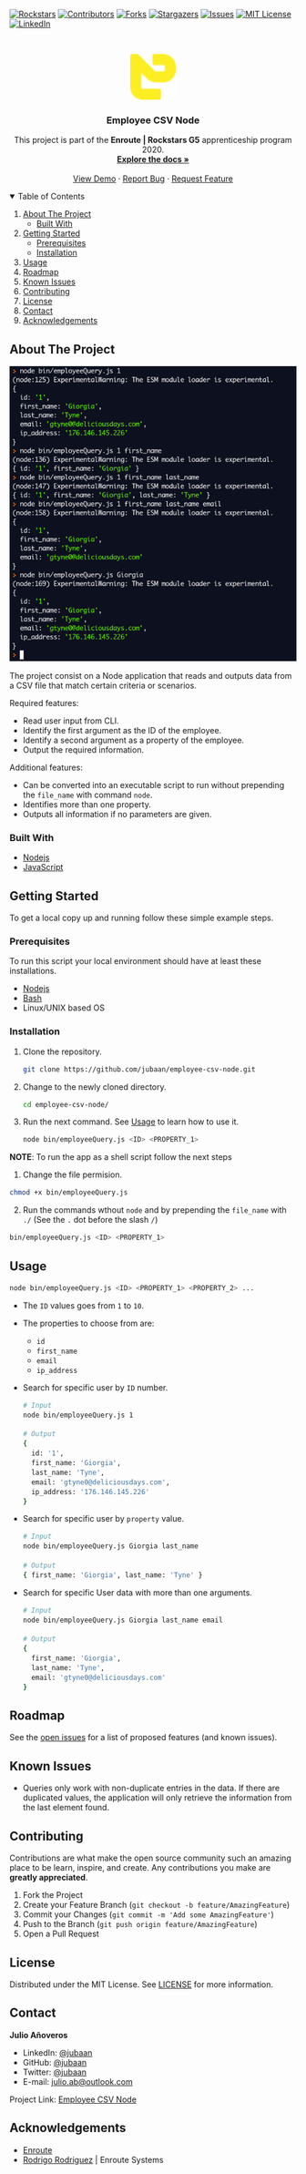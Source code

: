 [![Rockstars][rockstars-shield]][rockstars-url]
[![Contributors][contributors-shield]][contributors-url]
[![Forks][forks-shield]][forks-url]
[![Stargazers][stars-shield]][stars-url]
[![Issues][issues-shield]][issues-url]
[![MIT License][license-shield]][license-url]
[![LinkedIn][linkedin-shield]][linkedin-url]

<br />
<p align="center">
  <a href="https://github.com/jubaan/employee-csv-node">
    <img src="./images/enroute.png" alt="Logo" width="80" height="80">
  </a>

  <h3 align="center">Employee CSV Node</h3>

  <p align="center">
    This project is part of the <b>Enroute | Rockstars G5</b> apprenticeship program 2020.
    <br />
    <a href="https://github.com/jubaan/employee-csv-node"><strong>Explore the docs »</strong></a>
    <br />
    <br />
    <a href="https://repl.it/@jubaan/employee-csv-node">View Demo</a>
    ·
    <a href="https://github.com/jubaan/employee-csv-node/issues">Report Bug</a>
    ·
    <a href="https://github.com/jubaan/employee-csv-node/issues">Request Feature</a>
  </p>
</p>

<!-- TABLE OF CONTENTS -->
<details open="open">
  <summary>Table of Contents</summary>
  <ol>
    <li>
      <a href="#about-the-project">About The Project</a>
      <ul>
        <li><a href="#built-with">Built With</a></li>
      </ul>
    </li>
    <li>
      <a href="#getting-started">Getting Started</a>
      <ul>
        <li><a href="#prerequisites">Prerequisites</a></li>
        <li><a href="#installation">Installation</a></li>
      </ul>
    </li>
    <li><a href="#usage">Usage</a></li>
    <li><a href="#roadmap">Roadmap</a></li>
    <li><a href="#known-issues">Known Issues</a></li>
    <li><a href="#contributing">Contributing</a></li>
    <li><a href="#license">License</a></li>
    <li><a href="#contact">Contact</a></li>
    <li><a href="#acknowledgements">Acknowledgements</a></li>
  </ol>
</details>

<!-- ABOUT THE PROJECT -->
## About The Project

[![Product Name Screen Shot][product-screenshot]](https://repl.it/@jubaan/employee-csv-node)

The project consist on a Node application that reads and outputs data from
a CSV file that match certain criteria or scenarios.

Required features:
- Read user input from CLI.
- Identify the first argument as the ID of the employee.
- Identify a second argument as a property of the employee.
- Output the required information.

Additional features:
- Can be converted into an executable script to run without prepending 
    the `file_name` with command `node`.
- Identifies more than one property.
- Outputs all information if no parameters are given.

### Built With

* [Nodejs](https://nodejs.dev)
* [JavaScript](https://www.javascript.com)

<!-- GETTING STARTED -->
## Getting Started

To get a local copy up and running follow these simple example steps.

### Prerequisites

To run this script your local environment should have at least these
installations.
* [Nodejs](https://nodejs.dev)
* [Bash](https://www.gnu.org/software/bash)
* Linux/UNIX based OS

### Installation

1. Clone the repository.
   ```sh
   git clone https://github.com/jubaan/employee-csv-node.git
   ```
2. Change to the newly cloned directory.
   ```sh
   cd employee-csv-node/
   ```
3. Run the next command. See <a href="#usage">Usage</a> to learn how to use it.
   ```sh
   node bin/employeeQuery.js <ID> <PROPERTY_1>
   ```

**NOTE**: To run the app as a shell script follow the next steps

1. Change the file permision.
  ```sh
  chmod +x bin/employeeQuery.js
```

2. Run the commands wthout `node` and by prepending the `file_name` with `./` 
    (See the `.` dot before the slash `/`)
  ```sh
  bin/employeeQuery.js <ID> <PROPERTY_1>
  ```

<!-- USAGE EXAMPLES -->
## Usage

```sh
node bin/employeeQuery.js <ID> <PROPERTY_1> <PROPERTY_2> ...
```

- The `ID` values goes from `1` to `10`.
- The properties to choose from are:
  - `id`
  - `first_name`
  - `email`
  - `ip_address`

- Search for specific user by `ID` number.
  ```sh
  # Input
  node bin/employeeQuery.js 1

  # Output
  {
    id: '1',
    first_name: 'Giorgia',
    last_name: 'Tyne',
    email: 'gtyne0@deliciousdays.com',
    ip_address: '176.146.145.226'
  }
  ```

- Search for specific user by `property` value.
  ```sh
  # Input
  node bin/employeeQuery.js Giorgia last_name

  # Output 
  { first_name: 'Giorgia', last_name: 'Tyne' }
  ```

- Search for specific User data with more than one arguments.
  ```sh
  # Input
  node bin/employeeQuery.js Giorgia last_name email

  # Output 
  {
    first_name: 'Giorgia',
    last_name: 'Tyne',
    email: 'gtyne0@deliciousdays.com'
  }
  ```

<!-- ROADMAP -->
## Roadmap

See the [open issues](https://github.com/jubaan/employee-csv-node/issues) for a list of proposed features (and known issues).

<!-- KNOWN ISSUES -->
## Known Issues

- Queries only work with non-duplicate entries in the data. If there are duplicated 
    values, the application will only retrieve the information from the last 
    element found.

<!-- CONTRIBUTING -->
## Contributing

Contributions are what make the open source community such an amazing place to 
be learn, inspire, and create. Any contributions you make are 
**greatly appreciated**.

1. Fork the Project
2. Create your Feature Branch (`git checkout -b feature/AmazingFeature`)
3. Commit your Changes (`git commit -m 'Add some AmazingFeature'`)
4. Push to the Branch (`git push origin feature/AmazingFeature`)
5. Open a Pull Request

<!-- LICENSE -->
## License

Distributed under the MIT License. See [LICENSE](https://github.com/jubaan/employee-csv-node/blob/main/LICENSE.md) for more information.

<!-- CONTACT -->
## Contact

**Julio Añoveros** 

- LinkedIn: [@jubaan](https://www.linkedin.com/in/jubaan)
- GitHub:   [@jubaan](https://www.github.com/jubaan)
- Twitter:   [@jubaan](https://www.twitter.com/AnoverosJulio)
- E-mail:   julio.ab@outlook.com

Project Link: [Employee CSV Node](https://github.com/jubaan/epmloyee-csv-node)



<!-- ACKNOWLEDGEMENTS -->
## Acknowledgements
* [Enroute](https://www.enroutesystems.com)
* [Rodrigo Rodriguez](https://github.com/roier-rodriguez) | Enroute Systems

<!-- MARKDOWN LINKS & IMAGES -->
<!-- https://www.markdownguide.org/basic-syntax/#reference-style-links -->
[rockstars-shield]: https://img.shields.io/badge/Rockstar%20G5-Enroute-yellow?style=for-the-badge
[rockstars-url]: https://www.enroutesystems.com
[contributors-shield]: https://img.shields.io/github/contributors/jubaan/employee-csv-node.svg?style=for-the-badge
[contributors-url]: https://github.com/jubaan/employee-csv-node/graphs/contributors
[forks-shield]: https://img.shields.io/github/forks/jubaan/employee-csv-node.svg?style=for-the-badge
[forks-url]: https://github.com/jubaan/employee-csv-node/network/members
[stars-shield]: https://img.shields.io/github/stars/jubaan/employee-csv-node.svg?style=for-the-badge
[stars-url]: https://github.com/jubaan/employee-csv-node/stargazers
[issues-shield]: https://img.shields.io/github/issues/jubaan/employee-csv-node.svg?style=for-the-badge
[issues-url]: https://github.com/jubaan/employee-csv-node/issues
[license-shield]: https://img.shields.io/github/license/jubaan/employee-csv-node.svg?style=for-the-badge
[license-url]: https://github.com/jubaan/employee-csv-node/blob/main/LICENSE.md
[linkedin-shield]: https://img.shields.io/badge/-LinkedIn-black.svg?style=for-the-badge&logo=linkedin&colorB=555
[linkedin-url]: https://linkedin.com/in/jubaan
[product-screenshot]: ./images/screenshot.png
